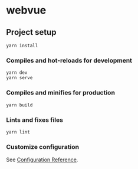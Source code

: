 # webvue

## Project setup
```
yarn install
```

### Compiles and hot-reloads for development
```
yarn dev
yarn serve
```

### Compiles and minifies for production
```
yarn build
```

### Lints and fixes files
```
yarn lint
```

### Customize configuration
See [Configuration Reference](https://cli.vuejs.org/config/).
